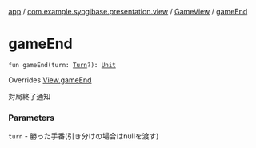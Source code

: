 [app](../../index.md) / [com.example.syogibase.presentation.view](../index.md) / [GameView](index.md) / [gameEnd](./game-end.md)

# gameEnd

`fun gameEnd(turn: `[`Turn`](../../com.example.syogibase.data.value/-turn/index.md)`?): `[`Unit`](https://kotlinlang.org/api/latest/jvm/stdlib/kotlin/-unit/index.html)

Overrides [View.gameEnd](../../com.example.syogibase.presentation.contact/-game-view-contact/-view/game-end.md)

対局終了通知

### Parameters

`turn` - 勝った手番(引き分けの場合はnullを渡す)